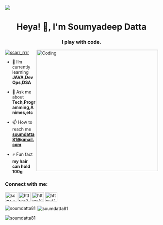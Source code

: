 <img align="center" src="https://github.com/soumdatta81/soumdatta81/blob/main/Black%20and%20Yellow%20Modern%20Free%20eCourse%20Twitter%20Cover-2.png"/>
<h1 align="center">Heya! 👋, I'm Soumyadeep Datta</h1>
<h3 align="center">I play with code.</h3>
<img align="right" alt="Coding" width="400" src="https://c.tenor.com/-UygBh3nnfEAAAAC/coding.gif">

 
 
 
 

<p align="left"> <a href="https://twitter.com/scarr_rrrr" target="blank"><img src="https://img.shields.io/twitter/follow/scarr_rrrr?logo=twitter&style=for-the-badge" alt="scarr_rrrr" /></a> </p>

- 🌱 I’m currently learning **JAVA,DevOps,DSA**

- 💬 Ask me about **Tech,Programming,Animes,etc**

- 📫 How to reach me **soumdatta81@gmail.com**

- ⚡ Fun fact **my hair can hold 100g**

<h3 align="left">Connect with me:</h3>
<p align="left">
<a href="https://twitter.com/scarr_rrrr" target="blank"><img align="center" src="https://raw.githubusercontent.com/rahuldkjain/github-profile-readme-generator/master/src/images/icons/Social/twitter.svg" alt="scarr_rrrr" height="30" width="40" /></a>
<a href="https://stackoverflow.com/users/https://stackoverflow.com/users/17495488/soum-datta" target="blank"><img align="center" src="https://raw.githubusercontent.com/rahuldkjain/github-profile-readme-generator/master/src/images/icons/Social/stack-overflow.svg" alt="https://stackoverflow.com/users/17495488/soum-datta" height="30" width="40" /></a>
<a href="https://www.leetcode.com/https://leetcode.com/soum81/" target="blank"><img align="center" src="https://raw.githubusercontent.com/rahuldkjain/github-profile-readme-generator/master/src/images/icons/Social/leet-code.svg" alt="https://leetcode.com/soum81/" height="30" width="40" /></a>
<a href="https://discord.gg/https://discord.gg/zxy8EjGH6J" target="blank"><img align="center" src="https://raw.githubusercontent.com/rahuldkjain/github-profile-readme-generator/master/src/images/icons/Social/discord.svg" alt="https://discord.gg/zxy8EjGH6J" height="30" width="40" /></a>
</p>

<p><img align="left" src="https://github-readme-stats.vercel.app/api/top-langs?username=soumdatta81&show_icons=true&locale=en&layout=compact" alt="soumdatta81" /></p>

<p>&nbsp;<img align="center" src="https://github-readme-stats.vercel.app/api?username=soumdatta81&show_icons=true&locale=en" alt="soumdatta81" /></p>

<p><img align="center" src="https://github-readme-streak-stats.herokuapp.com/?user=soumdatta81&" alt="soumdatta81" /></p>
